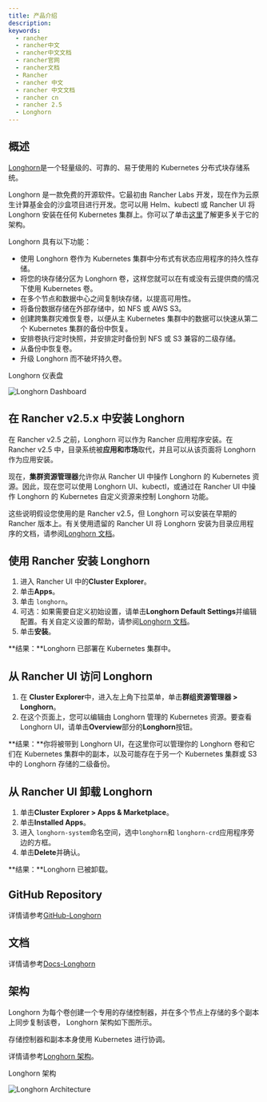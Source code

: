 ```yaml
---
title: 产品介绍
description:
keywords:
  - rancher
  - rancher中文
  - rancher中文文档
  - rancher官网
  - rancher文档
  - Rancher
  - rancher 中文
  - rancher 中文文档
  - rancher cn
  - rancher 2.5
  - Longhorn
---
```


## 概述

[Longhorn](https://longhorn.io/)是一个轻量级的、可靠的、易于使用的 Kubernetes 分布式块存储系统。

Longhorn 是一款免费的开源软件。它最初由 Rancher Labs 开发，现在作为云原生计算基金会的沙盒项目进行开发。您可以用 Helm、kubectl 或 Rancher UI 将 Longhorn 安装在任何 Kubernetes 集群上。你可以了单击[这里](https://longhorn.io/docs/1.0.2/concepts/)了解更多关于它的架构。

Longhorn 具有以下功能：

- 使用 Longhorn 卷作为 Kubernetes 集群中分布式有状态应用程序的持久性存储。
- 将您的块存储分区为 Longhorn 卷，这样您就可以在有或没有云提供商的情况下使用 Kubernetes 卷。
- 在多个节点和数据中心之间复制块存储，以提高可用性。
- 将备份数据存储在外部存储中，如 NFS 或 AWS S3。
- 创建跨集群灾难恢复卷，以便从主 Kubernetes 集群中的数据可以快速从第二个 Kubernetes 集群的备份中恢复。
- 安排卷执行定时快照，并安排定时备份到 NFS 或 S3 兼容的二级存储。
- 从备份中恢复卷。
- 升级 Longhorn 而不破坏持久卷。

<figcaption>Longhorn 仪表盘</figcaption>

![Longhorn Dashboard](/img/rancher/longhorn-screenshot.png)

## 在 Rancher v2.5.x 中安装 Longhorn

在 Rancher v2.5 之前，Longhorn 可以作为 Rancher 应用程序安装。在 Rancher v2.5 中，目录系统被**应用和市场**取代，并且可以从该页面将 Longhorn 作为应用安装。

现在，**集群资源管理器**允许你从 Rancher UI 中操作 Longhorn 的 Kubernetes 资源。因此，现在您可以使用 Longhorn UI、kubectl，或通过在 Rancher UI 中操作 Longhorn 的 Kubernetes 自定义资源来控制 Longhorn 功能。

这些说明假设您使用的是 Rancher v2.5，但 Longhorn 可以安装在早期的 Rancher 版本上。有关使用遗留的 Rancher UI 将 Longhorn 安装为目录应用程序的文档，请参阅[Longhorn 文档](https://longhorn.io/docs/1.0.2/deploy/install/install-with-rancher/)。

## 使用 Rancher 安装 Longhorn

1. 进入 Rancher UI 中的**Cluster Explorer**。
1. 单击**Apps**。
1. 单击 `longhorn`。
1. 可选：如果需要自定义初始设置，请单击**Longhorn Default Settings**并编辑配置。有关自定义设置的帮助，请参阅[Longhorn 文档](https://longhorn.io/docs/1.0.2/references/settings/)。
1. 单击**安装**。

**结果：**Longhorn 已部署在 Kubernetes 集群中。

## 从 Rancher UI 访问 Longhorn

1. 在 **Cluster Explorer**中，进入左上角下拉菜单，单击**群组资源管理器 > Longhorn**。
1. 在这个页面上，您可以编辑由 Longhorn 管理的 Kubernetes 资源。要查看 Longhorn UI，请单击**Overview**部分的**Longhorn**按钮。

**结果：**你将被带到 Longhorn UI，在这里你可以管理你的 Longhorn 卷和它们在 Kubernetes 集群中的副本，以及可能存在于另一个 Kubernetes 集群或 S3 中的 Longhorn 存储的二级备份。

## 从 Rancher UI 卸载 Longhorn

1. 单击**Cluster Explorer > Apps & Marketplace**。
1. 单击**Installed Apps**。
1. 进入 `longhorn-system`命名空间，选中`longhorn`和 `longhorn-crd`应用程序旁边的方框。
1. 单击**Delete**并确认。

**结果：**Longhorn 已被卸载。

## GitHub Repository

详情请参考[GitHub-Longhorn](https://github.com/longhorn/longhorn)

## 文档

详情请参考[Docs-Longhorn](https://longhorn.io/docs/)

## 架构

Longhorn 为每个卷创建一个专用的存储控制器，并在多个节点上存储的多个副本上同步复制该卷， Longhorn 架构如下图所示。

存储控制器和副本本身使用 Kubernetes 进行协调。

详情请参考[Longhorn 架构](https://longhorn.io/docs/1.0.2/concepts/)。

<figcaption>Longhorn 架构</figcaption>

![Longhorn Architecture](/img/rancher/longhorn-architecture.svg)
